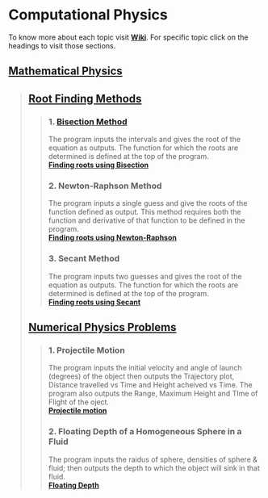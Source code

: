 # Computational Physics

To know more about each topic visit **[Wiki](https://github.com/Ashwin2583/Computational-Physics/wiki)**. For specific topic click on the headings to visit those sections.
## **[Mathematical Physics](Mathematical-Physics/)**

> ## [Root Finding Methods](Mathematical-Physics/Root-Finding-Algorithm/)
>> ### 1. [Bisection Method](https://github.com/Ashwin2583/Computational-Physics/wiki/Bisection-Method)
>> The program inputs the intervals and gives the root of the equation as outputs. The function for which the roots are determined is defined at the top of the program. <br>
>> **[Finding roots using Bisection](Computational-Physics/Mathematical-Physics/Root-Finding-Algorithm/bisection.py)**
>>
>> ### 2. Newton-Raphson Method
>> The program inputs a single guess and give the roots of the function defined as output. This method requires both the function and derivative of that function to be defined in the program. <br>
>> **[Finding roots using Newton-Raphson](Mathematical-Physics\Root-Finding-Algorithm\newton.py)** 
>>
>> ### 3. Secant Method
>> The program inputs two guesses and gives the root of the equation as outputs. The function for which the roots are determined is defined at the top of the program. <br>
>> **[Finding roots using Secant](Mathematical-Physics\Root-Finding-Algorithm\secant.py)**
>>
>
> ## [Numerical Physics Problems](Mathematical-Physics/Numerical-Physics-Problem/)
>> ### 1. Projectile Motion
>> The program inputs the initial velocity and angle of launch (degrees) of the object then outputs the Trajectory plot, Distance travelled vs Time and Height acheived vs Time. The program also outputs the Range, Maximum Height and TIme of Flight of the oject. <br>
>> **[Projectile motion](Mathematical-Physics\Numerical-Physics-Problem\Projectile_motion_code.py)**
>>
>> ### 2. Floating Depth of a Homogeneous Sphere in a Fluid
>> The program inputs the raidus of sphere, densities of sphere & fluid; then outputs the depth to which the object will sink in that fluid. <br>
>> **[Floating Depth](Mathematical-Physics\Numerical-Physics-Problem\Depth_of_sphere.py)**



